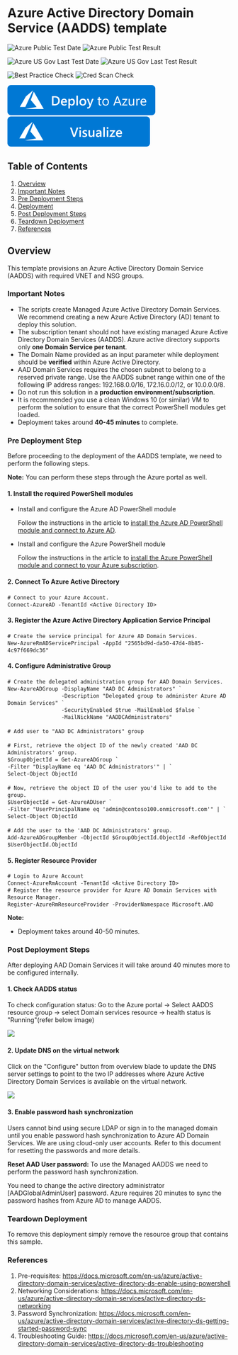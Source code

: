# Azure Active Directory Domain Service (AADDS) template

![Azure Public Test Date](https://azurequickstartsservice.blob.core.windows.net/badges/101-AAD-DomainServices/PublicLastTestDate.svg)
![Azure Public Test Result](https://azurequickstartsservice.blob.core.windows.net/badges/101-AAD-DomainServices/PublicDeployment.svg)

![Azure US Gov Last Test Date](https://azurequickstartsservice.blob.core.windows.net/badges/101-AAD-DomainServices/FairfaxLastTestDate.svg)
![Azure US Gov Last Test Result](https://azurequickstartsservice.blob.core.windows.net/badges/101-AAD-DomainServices/FairfaxDeployment.svg)

![Best Practice Check](https://azurequickstartsservice.blob.core.windows.net/badges/101-AAD-DomainServices/BestPracticeResult.svg)
![Cred Scan Check](https://azurequickstartsservice.blob.core.windows.net/badges/101-AAD-DomainServices/CredScanResult.svg)

[![Deploy To Azure](https://raw.githubusercontent.com/Azure/azure-quickstart-templates/master/1-CONTRIBUTION-GUIDE/images/deploytoazure.svg?sanitize=true)](https://portal.azure.com/#create/Microsoft.Template/uri/https%3A%2F%2Fraw.githubusercontent.com%2FAzure%2Fazure-quickstart-templates%2Fmaster%2F101-AAD-DomainServices%2Fazuredeploy.json)
[![Visualize](https://raw.githubusercontent.com/Azure/azure-quickstart-templates/master/1-CONTRIBUTION-GUIDE/images/visualizebutton.svg?sanitize=true)](http://armviz.io/#/?load=https%3A%2F%2Fraw.githubusercontent.com%2FAzure%2Fazure-quickstart-templates%2Fmaster%2F101-AAD-DomainServices%2Fazuredeploy.json)

## Table of Contents

1. [Overview](#overview)
2. [Important Notes](#importantnotes)
3. [Pre Deployment Steps](#predeployment)
4. [Deployment](#deployment)
5. [Post Deployment Steps](#postdeployment)
6. [Teardown Deployment](#teardown)
7. [References](#references)

<a name="overview">

## Overview

This template provisions an Azure Active Directory Domain Service (AADDS) with
required VNET and NSG groups.

<a name="importantnotes">

### Important Notes

- The scripts create Managed Azure Active Directory Domain Services. We
  recommend creating a new Azure Active Directory (AD) tenant to deploy this
  solution.
- The subscription tenant should not have existing managed Azure Active
  Directory Domain Services (AADDS). Azure active directory supports only **one
  Domain Service per tenant**.
- The Domain Name provided as an input parameter while deployment should be
  **verified** within Azure Active Directory.
- AAD Domain Services requires the chosen subnet to belong to a reserved private
  range. Use the AADDS subnet range within one of the following IP address
  ranges: 192.168.0.0/16, 172.16.0.0/12, or 10.0.0.0/8.
- Do not run this solution in a **production environment/subscription**.
- It is recommended you use a clean Windows 10 (or similar) VM to perform the
  solution to ensure that the correct PowerShell modules get loaded.
- Deployment takes around **40-45 minutes** to complete.

<a name="predeployment">

### Pre Deployment Step

Before proceeding to the deployment of the AADDS template, we need to perform
the following steps.

**Note:** You can perform these steps through the Azure portal as well.

#### 1. Install the required PowerShell modules

- Install and configure the Azure AD PowerShell module

  Follow the instructions in the article to
  [install the Azure AD PowerShell module and connect to Azure AD](https://docs.microsoft.com/powershell/azure/active-directory/install-adv2?toc=%2fazure%2factive-directory-domain-services%2ftoc.json).

- Install and configure the Azure PowerShell module

  Follow the instructions in the article to
  [install the Azure PowerShell module and connect to your Azure subscription](https://docs.microsoft.com/powershell/azure/install-azurerm-ps?toc=%2fazure%2factive-directory-domain-services%2ftoc.json).

#### 2. Connect To Azure Active Directory

    # Connect to your Azure Account.
    Connect-AzureAD -TenantId <Active Directory ID>

#### 3. Register the Azure Active Directory Application Service Principal

    # Create the service principal for Azure AD Domain Services.
    New-AzureRmADServicePrincipal -AppId "2565bd9d-da50-47d4-8b85-4c97f669dc36"

#### 4. Configure Administrative Group

    # Create the delegated administration group for AAD Domain Services.
    New-AzureADGroup -DisplayName "AAD DC Administrators" `
                     -Description "Delegated group to administer Azure AD Domain Services" `
                     -SecurityEnabled $true -MailEnabled $false `
                     -MailNickName "AADDCAdministrators"

    # Add user to "AAD DC Administrators" group

    # First, retrieve the object ID of the newly created 'AAD DC Administrators' group.
    $GroupObjectId = Get-AzureADGroup `
    -Filter "DisplayName eq 'AAD DC Administrators'" | `
    Select-Object ObjectId

    # Now, retrieve the object ID of the user you'd like to add to the group.
    $UserObjectId = Get-AzureADUser `
    -Filter "UserPrincipalName eq 'admin@contoso100.onmicrosoft.com'" | `
    Select-Object ObjectId

    # Add the user to the 'AAD DC Administrators' group.
    Add-AzureADGroupMember -ObjectId $GroupObjectId.ObjectId -RefObjectId $UserObjectId.ObjectId

#### 5. Register Resource Provider

    # Login to Azure Account
    Connect-AzureRmAccount -TenantId <Active Directory ID>
    # Register the resource provider for Azure AD Domain Services with Resource Manager.
    Register-AzureRmResourceProvider -ProviderNamespace Microsoft.AAD

<a name="deployment">

<p></p>

**Note:**

- Deployment takes around 40-50 minutes.

<a name="postdeployment">

### Post Deployment Steps

After deploying AAD Domain Services it will take around 40 minutes more to be
configured internally.

#### 1. Check AADDS status

To check configuration status: Go to the Azure portal -> Select AADDS resource
group -> select Domain services resource -> health status is "Running"(refer
below image)

![](images/aaddsstatus.png)

#### 2. Update DNS on the virtual network

Click on the "Configure" button from overview blade to update the DNS server
settings to point to the two IP addresses where Azure Active Directory Domain
Services is available on the virtual network.

![](images/dnsupdate.png)

#### 3. Enable password hash synchronization

Users cannot bind using secure LDAP or sign in to the managed domain until you
enable password hash synchronization to Azure AD Domain Services. We are using
cloud-only user accounts. Refer to this document for resetting the passwords and
more details.

**Reset AAD User password:** To use the Managed AADDS we need to perform the
password hash synchronization.

You need to change the active directory administrator [AADGlobalAdminUser]
password. Azure requires 20 minutes to sync the password hashes from Azure AD to
manage AADDS.

<a name="teardown">

### Teardown Deployment

To remove this deployment simply remove the resource group that contains this
sample.
<a name="references">

### References

1. Pre-requisites:
   https://docs.microsoft.com/en-us/azure/active-directory-domain-services/active-directory-ds-enable-using-powershell
2. Networking Considerations:
   https://docs.microsoft.com/en-us/azure/active-directory-domain-services/active-directory-ds-networking
3. Password Synchronization:
   https://docs.microsoft.com/en-us/azure/active-directory-domain-services/active-directory-ds-getting-started-password-sync
4. Troubleshooting Guide:
   https://docs.microsoft.com/en-us/azure/active-directory-domain-services/active-directory-ds-troubleshooting
